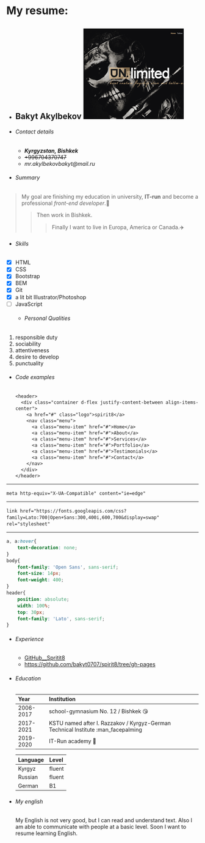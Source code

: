 # My resume:
* ## Bakyt Akylbekov  ![GitHub Logo](/images/two.png)   
* ###### Contact details
  * ***Kyrgyzstan, Bishkek***
  * ~~+996704370747~~
  * _mr.akylbekovbakyt@mail.ru_
* ###### Summary
 >My goal are finishing my education in university, **IT-run** and become a professional *front-end developer*.:dart:
 >>Then work in Bishkek.
 >>>Finally I want to live in Europa, America or Canada.:airplane:
* ###### Skills
- [x] HTML
- [x] CSS
- [x] Bootstrap
- [x] BEM
- [x] Git
- [x] a lit bit Illustrator/Photoshop
- [ ] JavaScript
   * ###### Personal Qualities
1. responsible duty
1. sociability
1. attentiveness
1. desire to develop
1. punctuality
* ###### Code examples
 

      <header>
        <div class="container d-flex justify-content-between align-items-center">
          <a href="#" class="logo">spirit8</a>
          <nav class="menu">
            <a class="menu-item" href="#">Home</a>
            <a class="menu-item" href="#">About</a>
            <a class="menu-item" href="#">Services</a>
            <a class="menu-item" href="#">Portfolio</a>
            <a class="menu-item" href="#">Testimonials</a>
            <a class="menu-item" href="#">Contact</a>
          </nav>
        </div>
      </header>

---

  `meta http-equiv="X-UA-Compatible" content="ie=edge"`
***
  `link href="https://fonts.googleapis.com/css?family=Lato:700|Open+Sans:300,400i,600,700&display=swap"
            rel="stylesheet"`
***

 ```css
 a, a:hover{
     text-decoration: none;
 }
 body{
     font-family: 'Open Sans', sans-serif;
     font-size: 14px;
     font-weight: 400;
 }
 header{
     position: absolute;
     width: 100%;
     top: 30px;
     font-family: 'Lato', sans-serif;
 }
 ```

  
* ###### Experience
  * [GitHub__Spritit8](https://bakyt0707.github.io/spirit8/)
  * <https://github.com/bakyt0707/spirit8/tree/gh-pages>
  
* ###### Education

    Year | Institution
    --------- | ----------------------------------
    2006-2017 | school-gymnasium No. 12 / Bishkek :kissing_heart:
    2017-2021 | KSTU named after I. Razzakov / Kyrgyz-German Technical Institute :man_facepalming
    2019-2020 | IT-Run academy :pray:
    
    Language | Level
    --------- | ----------------------------------
    Kyrgyz | fluent
    Russian | fluent
    German | B1

* ###### My english   
  My English is not very good, but I can read and understand text. Also I am able to communicate with people at a basic level. Soon I want to resume learning English.
 
 
 
 
 
 
 
 




